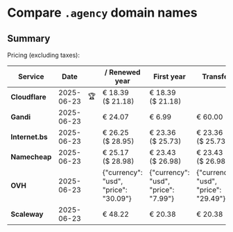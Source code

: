 # Compare `.agency` domain names

## Summary

Pricing (excluding taxes):

| Service | Date |  | / Renewed year | First year | Transfer | Restoration |
|--|--|--|--|--|--|--|
| **Cloudflare** | 2025-06-23 | 🏆 | € 18.39<br>($ 21.18) | € 18.39<br>($ 21.18) |  |  |
| **Gandi** | 2025-06-23 |  | € 24.07 | € 6.99 | € 60.00 | € 94.53 |
| **Internet.bs** | 2025-06-23 |  | € 26.25<br>($ 28.95) | € 23.36<br>($ 25.73) | € 23.36<br>($ 25.73) | € 263.35<br>($ 290.15) |
| **Namecheap** | 2025-06-23 |  | € 25.17<br>($ 28.98) | € 23.43<br>($ 26.98) | € 23.43<br>($ 26.98) |  |
| **OVH** | 2025-06-23 |  | {"currency": "usd", "price": "30.09"} | {"currency": "usd", "price": "7.99"} | {"currency": "usd", "price": "29.49"} |  |
| **Scaleway** | 2025-06-23 |  | € 48.22 | € 20.38 | € 20.38 | € 49.99 |
